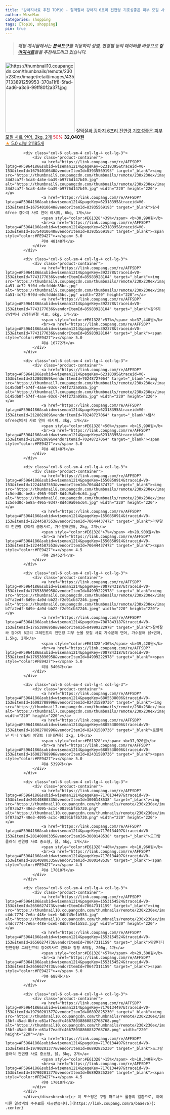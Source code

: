 ```yaml
---
title: "강아지사료 추천 TOP10 - 잘먹잘싸 강아지 6프리 전연령 기호성좋은 피부 모질 사료 연어, 2kg, 2개"
author: WiseMan
categories: shopping
tags: [Top10, shopping]
pin: true
---
```


> ##### 해당 게시물에서는 [**분석도구**](https://itemscout.io/)를 이용하여 **성별**, **연령별** 등의 데이터를 바탕으로 [**강아지사료**](https://link.coupang.com/a/baae76)들을 추천해드리고 있습니다.
<div class="container"><div class="row">
            <div class="col-6 col-sm-4 col-lg-4 col-lg-3">
                <div class="product-container">
                    <a href="https://link.coupang.com/re/AFFSDP?lptag=AF5964186&subid=wiseman1214&pageKey=6490426704&traceid=V0-153&itemId=14388748026&vendorItemId=81874830928" target="_blank"><img src="https://thumbnail10.coupangcdn.com/thumbnails/remote/230x230ex/image/retail/images/4357133891259953-370a11f8-5fad-4ad6-a3c6-99ff80f2a37f.jpg" alt="https://thumbnail10.coupangcdn.com/thumbnails/remote/230x230ex/image/retail/images/4357133891259953-370a11f8-5fad-4ad6-a3c6-99ff80f2a37f.jpg" width="220" height="220"></a>
                    <a href="https://link.coupang.com/re/AFFSDP?lptag=AF5964186&subid=wiseman1214&pageKey=6490426704&traceid=V0-153&itemId=14388748026&vendorItemId=81874830928" target="_blank">잘먹잘싸 강아지 6프리 전연령 기호성좋은 피부 모질 사료 연어, 2kg, 2개</a>
                    <span style="color:#E61328">50%</span> <b>32,040원</b>
                    <br><a href="https://link.coupang.com/re/AFFSDP?lptag=AF5964186&subid=wiseman1214&pageKey=6490426704&traceid=V0-153&itemId=14388748026&vendorItemId=81874830928" target="_blank"><span style="color:#FE9427">★</span> 5.0
                    리뷰 21185개</a>
                </div>
            </div>
            
            <div class="col-6 col-sm-4 col-lg-4 col-lg-3">
                <div class="product-container">
                    <a href="https://link.coupang.com/re/AFFSDP?lptag=AF5964186&subid=wiseman1214&pageKey=62318395&traceid=V0-153&itemId=16754010640&vendorItemId=83935569193" target="_blank"><img src="https://thumbnail9.coupangcdn.com/thumbnails/remote/230x230ex/image/retail/images/7295993519305983-34d2ca7f-5ca8-4a5e-ba39-b9776d147b49.jpg" alt="https://thumbnail9.coupangcdn.com/thumbnails/remote/230x230ex/image/retail/images/7295993519305983-34d2ca7f-5ca8-4a5e-ba39-b9776d147b49.jpg" width="220" height="220"></a>
                    <a href="https://link.coupang.com/re/AFFSDP?lptag=AF5964186&subid=wiseman1214&pageKey=62318395&traceid=V0-153&itemId=16754010640&vendorItemId=83935569193" target="_blank">탐사 6free 강아지 사료 연어 레시피, 6kg, 1개</a>
                    <span style="color:#E61328">39%</span> <b>30,990원</b>
                    <br><a href="https://link.coupang.com/re/AFFSDP?lptag=AF5964186&subid=wiseman1214&pageKey=62318395&traceid=V0-153&itemId=16754010640&vendorItemId=83935569193" target="_blank"><span style="color:#FE9427">★</span> 5.0
                    리뷰 48148개</a>
                </div>
            </div>
            
            <div class="col-6 col-sm-4 col-lg-4 col-lg-3">
                <div class="product-container">
                    <a href="https://link.coupang.com/re/AFFSDP?lptag=AF5964186&subid=wiseman1214&pageKey=392378&traceid=V0-153&itemId=7743177036&vendorItemId=85983928104" target="_blank"><img src="https://thumbnail9.coupangcdn.com/thumbnails/remote/230x230ex/image/retail/images/2023/05/16/17/3/e2699be7-4a51-4c72-9f0d-e0cfddde35bc.jpg" alt="https://thumbnail9.coupangcdn.com/thumbnails/remote/230x230ex/image/retail/images/2023/05/16/17/3/e2699be7-4a51-4c72-9f0d-e0cfddde35bc.jpg" width="220" height="220"></a>
                    <a href="https://link.coupang.com/re/AFFSDP?lptag=AF5964186&subid=wiseman1214&pageKey=392378&traceid=V0-153&itemId=7743177036&vendorItemId=85983928104" target="_blank">강아지 건강백서 건강한관절 사료, 6kg, 1개</a>
                    <span style="color:#E61328">57%</span> <b>37,440원</b>
                    <br><a href="https://link.coupang.com/re/AFFSDP?lptag=AF5964186&subid=wiseman1214&pageKey=392378&traceid=V0-153&itemId=7743177036&vendorItemId=85983928104" target="_blank"><span style="color:#FE9427">★</span> 5.0
                    리뷰 16772개</a>
                </div>
            </div>
            
            <div class="col-6 col-sm-4 col-lg-4 col-lg-3">
                <div class="product-container">
                    <a href="https://link.coupang.com/re/AFFSDP?lptag=AF5964186&subid=wiseman1214&pageKey=62318395&traceid=V0-153&itemId=212802869&vendorItemId=70248727064" target="_blank"><img src="https://thumbnail7.coupangcdn.com/thumbnails/remote/230x230ex/image/retail/images/2402108393469457-b145d68f-574f-4aae-93c6-744f272a058a.jpg" alt="https://thumbnail7.coupangcdn.com/thumbnails/remote/230x230ex/image/retail/images/2402108393469457-b145d68f-574f-4aae-93c6-744f272a058a.jpg" width="220" height="220"></a>
                    <a href="https://link.coupang.com/re/AFFSDP?lptag=AF5964186&subid=wiseman1214&pageKey=62318395&traceid=V0-153&itemId=212802869&vendorItemId=70248727064" target="_blank">탐사6free강아지 사료 연어 레시피, 3kg, 1개</a>
                    <span style="color:#E61328">50%</span> <b>15,990원</b>
                    <br><a href="https://link.coupang.com/re/AFFSDP?lptag=AF5964186&subid=wiseman1214&pageKey=62318395&traceid=V0-153&itemId=212802869&vendorItemId=70248727064" target="_blank"><span style="color:#FE9427">★</span> 5.0
                    리뷰 48148개</a>
                </div>
            </div>
            
            <div class="col-6 col-sm-4 col-lg-4 col-lg-3">
                <div class="product-container">
                    <a href="https://link.coupang.com/re/AFFSDP?lptag=AF5964186&subid=wiseman1214&pageKey=1550850914&traceid=V0-153&itemId=12244587553&vendorItemId=70644437472" target="_blank"><img src="https://thumbnail8.coupangcdn.com/thumbnails/remote/230x230ex/image/retail/images/554738128221749-1c5ded0c-be8a-4965-9347-8d4d9a0e6c64.jpg" alt="https://thumbnail8.coupangcdn.com/thumbnails/remote/230x230ex/image/retail/images/554738128221749-1c5ded0c-be8a-4965-9347-8d4d9a0e6c64.jpg" width="220" height="220"></a>
                    <a href="https://link.coupang.com/re/AFFSDP?lptag=AF5964186&subid=wiseman1214&pageKey=1550850914&traceid=V0-153&itemId=12244587553&vendorItemId=70644437472" target="_blank">라무달리 전연령 강아지 금동사료, 가수분해연어, 2kg, 2개</a>
                    <span style="color:#E61328">7%</span> <b>28,900원</b>
                    <br><a href="https://link.coupang.com/re/AFFSDP?lptag=AF5964186&subid=wiseman1214&pageKey=1550850914&traceid=V0-153&itemId=12244587553&vendorItemId=70644437472" target="_blank"><span style="color:#FE9427">★</span> 4.5
                    리뷰 29452개</a>
                </div>
            </div>
            
            <div class="col-6 col-sm-4 col-lg-4 col-lg-3">
                <div class="product-container">
                    <a href="https://link.coupang.com/re/AFFSDP?lptag=AF5964186&subid=wiseman1214&pageKey=7087843187&traceid=V0-153&itemId=17653896958&vendorItemId=84999222978" target="_blank"><img src="https://thumbnail6.coupangcdn.com/thumbnails/remote/230x230ex/image/retail/images/187110718549789-b7fa2edf-8d9e-4a9d-bb22-f2d91cb37246.jpeg" alt="https://thumbnail6.coupangcdn.com/thumbnails/remote/230x230ex/image/retail/images/187110718549789-b7fa2edf-8d9e-4a9d-bb22-f2d91cb37246.jpeg" width="220" height="220"></a>
                    <a href="https://link.coupang.com/re/AFFSDP?lptag=AF5964186&subid=wiseman1214&pageKey=7087843187&traceid=V0-153&itemId=17653896958&vendorItemId=84999222978" target="_blank">잘먹잘싸 강아지 6프리 그레인프리 전연령 피부 눈물 모질 사료 가수분해 연어, 가수분해 닭+연어, 1.5kg, 2개</a>
                    <span style="color:#E61328">36%</span> <b>39,420원</b>
                    <br><a href="https://link.coupang.com/re/AFFSDP?lptag=AF5964186&subid=wiseman1214&pageKey=7087843187&traceid=V0-153&itemId=17653896958&vendorItemId=84999222978" target="_blank"><span style="color:#FE9427">★</span> 5.0
                    리뷰 5406개</a>
                </div>
            </div>
            
            <div class="col-6 col-sm-4 col-lg-4 col-lg-3">
                <div class="product-container">
                    <a href="https://link.coupang.com/re/AFFSDP?lptag=AF5964186&subid=wiseman1214&pageKey=6805538006&traceid=V0-153&itemId=16082788996&vendorItemId=82431580736" target="_blank"><img src="https://thumbnail7.coupangcdn.com/thumbnails/remote/230x230ex/image/vendor_inventory/8fd5/8a5bb5bec8fcdb83d2d96959f44755019cf7cbfcbd708da98d982c43b0a5.jpeg" alt="https://thumbnail7.coupangcdn.com/thumbnails/remote/230x230ex/image/vendor_inventory/8fd5/8a5bb5bec8fcdb83d2d96959f44755019cf7cbfcbd708da98d982c43b0a5.jpeg" width="220" height="220"></a>
                    <a href="https://link.coupang.com/re/AFFSDP?lptag=AF5964186&subid=wiseman1214&pageKey=6805538006&traceid=V0-153&itemId=16082788996&vendorItemId=82431580736" target="_blank">로얄캐닌 미니 인도어 어덜트 (실내견용) 3kg, 1개</a>
                    <span style="color:#E61328"></span> <b>37,920원</b>
                    <br><a href="https://link.coupang.com/re/AFFSDP?lptag=AF5964186&subid=wiseman1214&pageKey=6805538006&traceid=V0-153&itemId=16082788996&vendorItemId=82431580736" target="_blank"><span style="color:#FE9427">★</span> 5.0
                    리뷰 5399개</a>
                </div>
            </div>
            
            <div class="col-6 col-sm-4 col-lg-4 col-lg-3">
                <div class="product-container">
                    <a href="https://link.coupang.com/re/AFFSDP?lptag=AF5964186&subid=wiseman1214&pageKey=7170134497&traceid=V0-153&itemId=20140800335&vendorItemId=3000148538" target="_blank"><img src="https://thumbnail10.coupangcdn.com/thumbnails/remote/230x230ex/image/retail/images/8852511862105253-5f073a27-40e3-4095-ac1c-08391bf8b730.png" alt="https://thumbnail10.coupangcdn.com/thumbnails/remote/230x230ex/image/retail/images/8852511862105253-5f073a27-40e3-4095-ac1c-08391bf8b730.png" width="220" height="220"></a>
                    <a href="https://link.coupang.com/re/AFFSDP?lptag=AF5964186&subid=wiseman1214&pageKey=7170134497&traceid=V0-153&itemId=20140800335&vendorItemId=3000148538" target="_blank">도그랑 클래식 전연령 사료 중소형, 닭, 5kg, 1개</a>
                    <span style="color:#E61328">48%</span> <b>10,960원</b>
                    <br><a href="https://link.coupang.com/re/AFFSDP?lptag=AF5964186&subid=wiseman1214&pageKey=7170134497&traceid=V0-153&itemId=20140800335&vendorItemId=3000148538" target="_blank"><span style="color:#FE9427">★</span> 4.5
                    리뷰 17010개</a>
                </div>
            </div>
            
            <div class="col-6 col-sm-4 col-lg-4 col-lg-3">
                <div class="product-container">
                    <a href="https://link.coupang.com/re/AFFSDP?lptag=AF5964186&subid=wiseman1214&pageKey=1553154524&traceid=V0-153&itemId=2656627473&vendorItemId=70647311159" target="_blank"><img src="https://thumbnail10.coupangcdn.com/thumbnails/remote/230x230ex/image/retail/images/1974776295463016-c4dc7774-7e6a-448e-bceb-8db745e1b553.jpg" alt="https://thumbnail10.coupangcdn.com/thumbnails/remote/230x230ex/image/retail/images/1974776295463016-c4dc7774-7e6a-448e-bceb-8db745e1b553.jpg" width="220" height="220"></a>
                    <a href="https://link.coupang.com/re/AFFSDP?lptag=AF5964186&subid=wiseman1214&pageKey=1553154524&traceid=V0-153&itemId=2656627473&vendorItemId=70647311159" target="_blank">맘앤대디 전연령용 그레인프리 강아지사료 연어와 강황 6개입, 200g, 1개</a>
                    <span style="color:#E61328">57%</span> <b>29,500원</b>
                    <br><a href="https://link.coupang.com/re/AFFSDP?lptag=AF5964186&subid=wiseman1214&pageKey=1553154524&traceid=V0-153&itemId=2656627473&vendorItemId=70647311159" target="_blank"><span style="color:#FE9427">★</span> 5.0
                    리뷰 688개</a>
                </div>
            </div>
            
            <div class="col-6 col-sm-4 col-lg-4 col-lg-3">
                <div class="product-container">
                    <a href="https://link.coupang.com/re/AFFSDP?lptag=AF5964186&subid=wiseman1214&pageKey=7170134497&traceid=V0-153&itemId=19790201377&vendorItemId=86892825230" target="_blank"><img src="https://thumbnail10.coupangcdn.com/thumbnails/remote/230x230ex/image/retail/images/4abcdd5c-15bf-45ad-8bfe-e81af7eadfc46678038860832768768.png" alt="https://thumbnail10.coupangcdn.com/thumbnails/remote/230x230ex/image/retail/images/4abcdd5c-15bf-45ad-8bfe-e81af7eadfc46678038860832768768.png" width="220" height="220"></a>
                    <a href="https://link.coupang.com/re/AFFSDP?lptag=AF5964186&subid=wiseman1214&pageKey=7170134497&traceid=V0-153&itemId=19790201377&vendorItemId=86892825230" target="_blank">도그랑 클래식 전연령 사료 중소형, 닭, 5kg, 2개</a>
                    <span style="color:#E61328">15%</span> <b>18,340원</b>
                    <br><a href="https://link.coupang.com/re/AFFSDP?lptag=AF5964186&subid=wiseman1214&pageKey=7170134497&traceid=V0-153&itemId=19790201377&vendorItemId=86892825230" target="_blank"><span style="color:#FE9427">★</span> 4.5
                    리뷰 17010개</a>
                </div>
            </div>
            </div></div><br><br>[👉 이 포스팅은 쿠팡 파트너스 활동의 일환으로, 이에 따른 일정액의 수수료를 제공받습니다.](https://link.coupang.com/a/baae76){: .center}